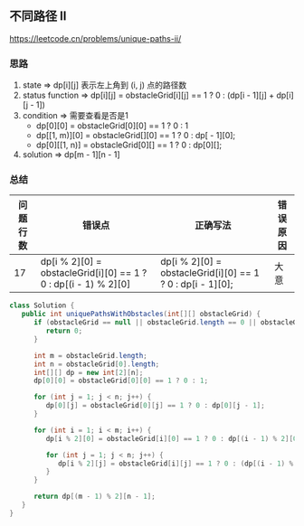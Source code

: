 ## 不同路径 II

<https://leetcode.cn/problems/unique-paths-ii/>

### 思路

1. state => dp[i][j] 表示左上角到 (i, j) 点的路径数
2. status function => dp[i][j] = obstacleGrid[i][j] == 1 ? 0 : (dp[i - 1][j] + dp[i][j - 1])
3. condition => 需要查看是否是1
    - dp[0][0] = obstacleGrid[0][0] == 1 ? 0 : 1
    - dp[[1, m)][0] = obstacleGrid[<index>][0] == 1 ? 0 : dp[<index> - 1][0];
    - dp[0][[1, n)] = obstacleGrid[0][<index>] == 1 ? 0 : dp[0][<index>];
4. solution => dp[m - 1][n - 1]

### 总结

| 问题行数 | 错误点                                                             | 正确写法                                                       | 错误原因 |
|------|-----------------------------------------------------------------|------------------------------------------------------------|------|
| 17   | dp[i % 2][0] = obstacleGrid[i][0] == 1 ? 0 : dp[(i - 1) % 2][0] | dp[i % 2][0] = obstacleGrid[i][0] == 1 ? 0 : dp[i - 1][0]; | 大意   |

```java
class Solution {
   public int uniquePathsWithObstacles(int[][] obstacleGrid) {
      if (obstacleGrid == null || obstacleGrid.length == 0 || obstacleGrid[0] == null || obstacleGrid[0].length == 0) {
         return 0;
      }

      int m = obstacleGrid.length;
      int n = obstacleGrid[0].length;
      int[][] dp = new int[2][n];
      dp[0][0] = obstacleGrid[0][0] == 1 ? 0 : 1;

      for (int j = 1; j < n; j++) {
         dp[0][j] = obstacleGrid[0][j] == 1 ? 0 : dp[0][j - 1];
      }

      for (int i = 1; i < m; i++) {
         dp[i % 2][0] = obstacleGrid[i][0] == 1 ? 0 : dp[(i - 1) % 2][0];

         for (int j = 1; j < n; j++) {
            dp[i % 2][j] = obstacleGrid[i][j] == 1 ? 0 : (dp[(i - 1) % 2][j] + dp[i % 2][j - 1]);
         }
      }

      return dp[(m - 1) % 2][n - 1];
   }
}
```
